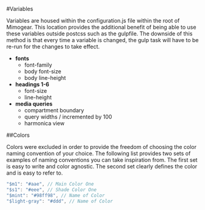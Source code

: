 #Variables

Variables are housed within the configuration.js file within the root of Mimogear. This location provides the additional benefit of being able to use these variables outside postcss such as the gulpfile. The downside of this method is that every time a variable is changed, the gulp task will have to be re-run for the changes to take effect.

* **fonts**
  * font-family
  * body font-size
  * body line-height
* **headings 1-6**
  * font-size
  * line-height
* **media queries**
  * compartment boundary
  * query widths / incremented by 100
  * harmonica view

##Colors

Colors were excluded in order to provide the freedom of choosing the color naming convention of your choice. The following list provides two sets of examples of naming conventions you can take inspiration from. The first set is easy to write and color agnostic. The second set clearly defines the color and is easy to refer to.

```js
"$m1": "#aae", // Main Color One
"$s1": "#eee", // Shade Color One
"$mint": "#98ff98", // Name of Color
"$light-gray": "#ddd", // Name of Color
```
